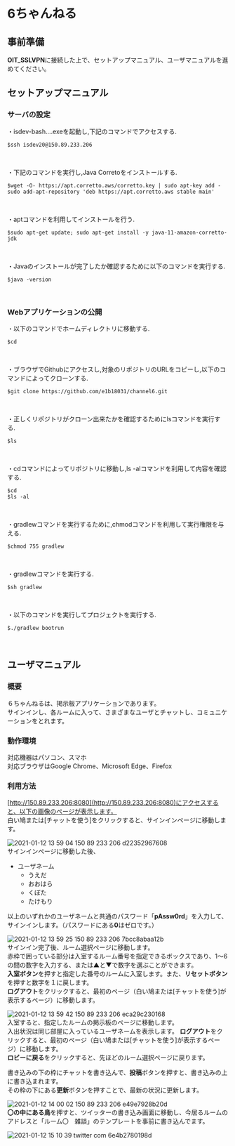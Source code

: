 # 6ちゃんねる

## 事前準備
**OIT_SSLVPN**に接続した上で、セットアップマニュアル、ユーザマニュアルを進めてください。  

## セットアップマニュアル

### サーバの設定

・isdev-bash....exeを起動し,下記のコマンドでアクセスする.  

```
$ssh isdev20@150.89.233.206  
```


<br>

・下記のコマンドを実行し,Java Corretoをインストールする.  
```
$wget -O- https://apt.corretto.aws/corretto.key | sudo apt-key add - sudo add-apt-repository 'deb https://apt.corretto.aws stable main'    
```
<br>

・aptコマンドを利用してインストールを行う. 
```
$sudo apt-get update; sudo apt-get install -y java-11-amazon-corretto-jdk    
```
<br>

・Javaのインストールが完了したか確認するために以下のコマンドを実行する.  
```
$java -version      
```
<br>


### Webアプリケーションの公開  

・以下のコマンドでホームディレクトリに移動する.  
```
$cd    
```
<br>

・ブラウザでGithubにアクセスし,対象のリポジトリのURLをコピーし,以下のコマンドによってクローンする.  
```
$git clone https://github.com/e1b18031/channel6.git  
```

<br>

・正しくリポジトリがクローン出来たかを確認するためにlsコマンドを実行する.  
```
$ls    
```
<br>

・cdコマンドによってリポジトリに移動し,ls -alコマンドを利用して内容を確認する.  
```
$cd  
$ls -al  
```
<br>


・gradlewコマンドを実行するために,chmodコマンドを利用して実行権限を与える.  
```
$chmod 755 gradlew    
```
<br>


・gradlewコマンドを実行する.  
```
$sh gradlew    
```
<br>

・以下のコマンドを実行してプロジェクトを実行する.  
```
$./gradlew bootrun    
```
<br>

## ユーザマニュアル

### 概要
６ちゃんねるは、掲示板アプリケーションであります。  
サインインし、各ルームに入って、さまざまなユーザとチャットし、コミュニケーションをとれます。

### 動作環境
対応機器はパソコン、スマホ  
対応ブラウザはGoogle Chrome、Microsoft Edge、Firefox

### 利用方法
[http://150.89.233.206:8080](http://150.89.233.206:8080)にアクセスすると、以下の画像のページが表示します。  
白い鳩または[チャットを使う]をクリックすると、サインインページに移動します。

![2021-01-12 13 59 04 150 89 233 206 d22352967608](https://user-images.githubusercontent.com/56211688/104271686-d2244f80-54de-11eb-9e96-d9ef57ff4422.png)
<br>
サインインページに移動した後、  
* ユーザネーム
  * うえだ
  * おおはら
  * くぼた
  * たけもり
  
以上のいずれかのユーザネームと共通のパスワード「**pAssw0rd**」を入力して、サインインします。（パスワードにある**0**はゼロです。）

![2021-01-12 13 59 25 150 89 233 206 7bcc8abaa12b](https://user-images.githubusercontent.com/56211688/104271725-ea946a00-54de-11eb-8a16-2bd9596810ad.png)
<br>
サインイン完了後、ルーム選択ページに移動します。  
赤枠で囲っている部分は入室するルーム番号を指定できるボックスであり、1～6の間の数字を入力する、または▲と▼で数字を選ぶことができます。  
**入室ボタン**を押すと指定した番号のルームに入室します。また、**リセットボタン**を押すと数字を１に戻します。  
**ログアウト**をクリックすると、最初のページ（白い鳩または[チャットを使う]が表示するページ）に移動します。

![2021-01-12 13 59 42 150 89 233 206 eca29c230168](https://user-images.githubusercontent.com/56211688/104275595-7fe72c80-54e6-11eb-89d3-22781362fb84.png)
<br>
入室すると、指定したルームの掲示板のページに移動します。  
入出状況は同じ部屋に入っているユーザネームを表示します。
**ログアウト**をクリックすると、最初のページ（白い鳩または[チャットを使う]が表示するページ）に移動します。  
**ロビーに戻る**をクリックすると、先ほどのルーム選択ページに戻ります。  

書き込みの下の枠にチャットを書き込んで、**投稿**ボタンを押すと、書き込みの上に書き込まれます。  
その枠の下にある**更新**ボタンを押すことで、最新の状況に更新します。

![2021-01-12 14 00 02 150 89 233 206 e49e7928b20d](https://user-images.githubusercontent.com/56211688/104271811-11eb3700-54df-11eb-8727-6d321bbf4bb7.png)
<br>
**〇の中にある鳥**を押すと、ツイッターの書き込み画面に移動し、今居るルームのアドレスと「ルーム〇　雑談」のテンプレートを事前に書き込んでます。

![2021-01-12 15 10 39 twitter com 6e4b2780198d](https://user-images.githubusercontent.com/56211688/104276599-90000b80-54e8-11eb-80a4-21c37df65416.png)
